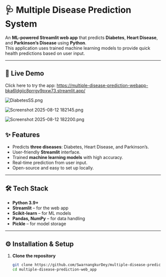 # 🩺 Multiple Disease Prediction System

An **ML-powered Streamlit web app** that predicts **Diabetes**, **Heart Disease**, and **Parkinson’s Disease** using **Python**.  
This application uses trained machine learning models to provide quick health predictions based on user input.

---

## 🚀 Live Demo
 
Click here to try the app: https://multiple-disease-prediction-webapp-bka6ldgiic8prrgy9pxw73.streamlit.app/

![DiabetesSS.png](screenshot.png)

![Screenshot 2025-08-12 182145.png](screenshot.png)

![Screenshot 2025-08-12 182200.png](screenshot.png)


## ✨ Features
- Predicts **three diseases**: Diabetes, Heart Disease, and Parkinson’s.
- User-friendly **Streamlit** interface.
- Trained **machine learning models** with high accuracy.
- Real-time prediction from user input.
- Open-source and easy to set up locally.

---

## 🛠 Tech Stack
- **Python 3.9+**
- **Streamlit** – for the web app
- **Scikit-learn** – for ML models
- **Pandas, NumPy** – for data handling
- **Pickle** – for model storage

---

## ⚙️ Installation & Setup

1. **Clone the repository**
   ```bash
   git clone https://github.com/SwarnangkurDey/multiple-disease-prediction-web_app.git
   cd multiple-disease-prediction-web_app
